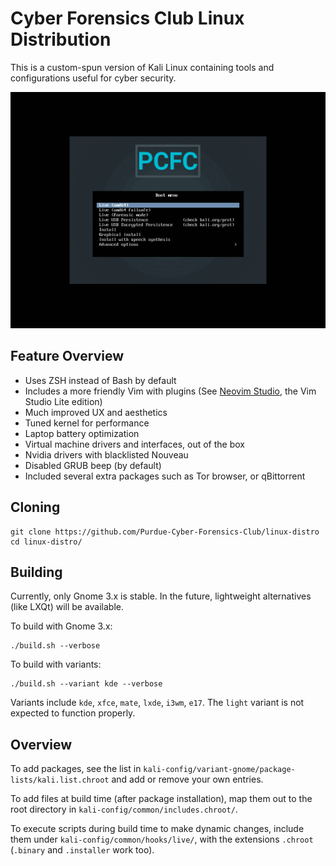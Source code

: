 # Cyber Forensics Club Linux Distribution
This is a custom-spun version of Kali Linux containing tools and configurations
useful for cyber security.

![Distribution Slideshow](https://github.com/Purdue-Cyber-Forensics-Club/linux-distro/raw/master/KaliSlideshow.gif)

## Feature Overview
 - Uses ZSH instead of Bash by default
 - Includes a more friendly Vim with plugins (See [Neovim Studio](https://github.com/Maxattax97/Neovim-Studio), the Vim Studio Lite edition)
 - Much improved UX and aesthetics
 - Tuned kernel for performance
 - Laptop battery optimization
 - Virtual machine drivers and interfaces, out of the box
 - Nvidia drivers with blacklisted Nouveau
 - Disabled GRUB beep (by default)
 - Included several extra packages such as Tor browser, or qBittorrent

## Cloning
```
git clone https://github.com/Purdue-Cyber-Forensics-Club/linux-distro
cd linux-distro/
```

## Building
Currently, only Gnome 3.x is stable. In the future, lightweight alternatives
(like LXQt) will be available.

To build with Gnome 3.x:
```
./build.sh --verbose
```

To build with variants:
```
./build.sh --variant kde --verbose
```

Variants include `kde`, `xfce`, `mate`, `lxde`, `i3wm`, `e17`. The `light`
variant is not expected to function properly.

## Overview
To add packages, see the list in `kali-config/variant-gnome/package-lists/kali.list.chroot`
and add or remove your own entries.

To add files at build time (after package installation), map them out to the
root directory in `kali-config/common/includes.chroot/`.

To execute scripts during build time to make dynamic changes, include them under
`kali-config/common/hooks/live/`, with the extensions `.chroot` (`.binary` and
`.installer` work too).
